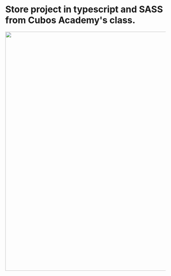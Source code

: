 # Store project in typescript and SASS from Cubos Academy's class.

<img src="https://imgur.com/5oSNixP" width="750">

